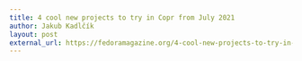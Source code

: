 ```yaml
---
title: 4 cool new projects to try in Copr from July 2021
author: Jakub Kadlčík
layout: post
external_url: https://fedoramagazine.org/4-cool-new-projects-to-try-in-copr-for-july-2021
---
```

